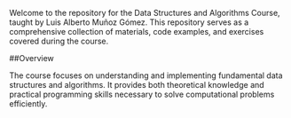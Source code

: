 Welcome to the repository for the Data Structures and Algorithms Course, taught by Luis Alberto Muñoz Gómez.
This repository serves as a comprehensive collection of materials, code examples, and exercises covered during the course.

##Overview

The course focuses on understanding and implementing fundamental data structures and algorithms.
It provides both theoretical knowledge and practical programming skills necessary to solve computational problems efficiently.
